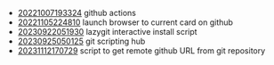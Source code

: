 - [20221007193324](/zet/20221007193324/README.md) github actions
- [20221105224810](/zet/20221105224810/README.md) launch browser to current card on github
- [20230922051930](/zet/20230922051930/README.md) lazygit interactive install script
- [20230925050125](/zet/20230925050125/README.md) git scripting hub
- [20231112170729](/zet/20231112170729/README.md) script to get remote github URL from git repository
